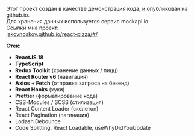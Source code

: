 Этот проект создан в качестве демонстрация кода, и опубликован на github.io.<br/>
Для хранения данных используется сервис mockapi.io.<br/>
Ссылки мна проект: <br/>
<a href="https://jakovnoskov.github.io/react-pizza/#/" target="_blank">jakovnoskov.github.io/react-pizza/#/</a>

**Стек:**

- **ReactJS 18**
- **TypeScript**
- **Redux Toolkit** (хранение данных / пицц)
- **React Router v6** (навигация)
- **Axios + Fetch** (отправка запроса на бэкенд)
- **React Hooks** (хуки)
- **Prettier** (форматирование кода)
- CSS-Modules / SCSS (стилизация)
- React Content Loader (скелетон)
- React Pagination (пагинация)
- Lodash.Debounce
- Code Splitting, React Loadable, useWhyDidYouUpdate
